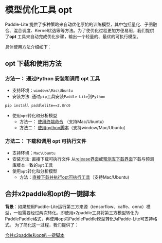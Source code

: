 
# 模型优化工具 opt

Paddle-Lite 提供了多种策略来自动优化原始的训练模型，其中包括量化、子图融合、混合调度、Kernel优选等等方法。为了使优化过程更加方便易用，我们提供了**opt** 工具来自动完成优化步骤，输出一个轻量的、最优的可执行模型。

具体使用方法介绍如下：

## opt 下载和使用方法
### 方法一： 通过Python 安装和调用 opt 工具
- 支持环境：`windows\Mac\Ubuntu`
- 安装方法: 通过`pip`工具安装`Paddle-Lite`到`Python`
```bash
pip install paddlelite==2.8rc0
```
- 使用`opt`转化和分析模型
    - 方法一： [使用终端命令](./opt/opt_python) （支持Mac/Ubuntu)
    - 方法二： [使用python脚本](../api_reference/python_api/opt)（支持window/Mac/Ubuntu）


### 方法二： 下载和调用 opt 可执行文件
- 支持环境：`Mac\Ubuntu`
- 安装方法: 直接下载可执行文件
从[release界面](https://github.com/PaddlePaddle/Paddle-Lite/releases)或[预测库下载界面](../quick_start/release_lib)下载与预测库版本一致的`opt`工具
- 使用`opt`转化和分析模型
    - 方法：[直接下载并执行opt可执行工具](./opt/opt_bin)（支持Mac/Ubuntu)


## 合并x2paddle和opt的一键脚本

**背景**：如果想用Paddle-Lite运行第三方来源（tensorflow、caffe、onnx）模型，一般需要经过两次转化。即使用x2paddle工具将第三方模型转化为PaddlePaddle格式，再使用opt将PaddlePaddle模型转化为Padde-Lite可支持格式。
为了简化这一过程，我们提供了：

 [合并x2paddle和opt的一键脚本](./opt/x2paddle&opt)
